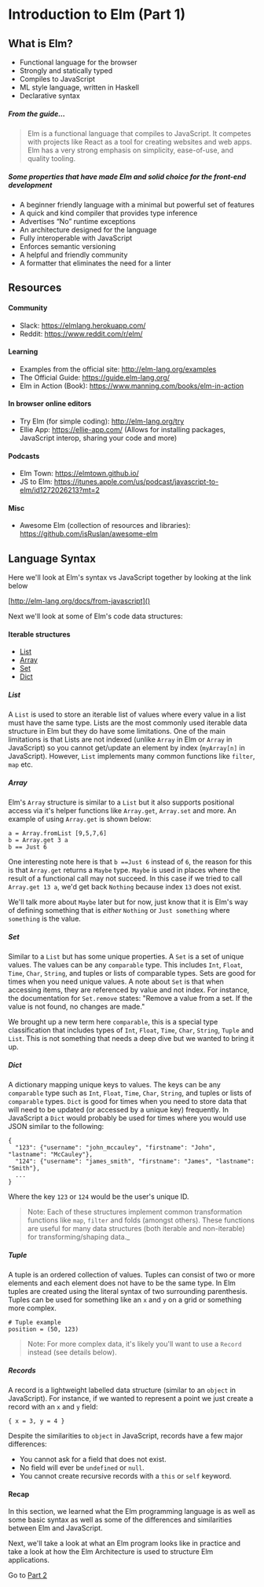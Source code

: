 # Introduction to Elm (Part 1)

## What is Elm?

- Functional language for the browser
- Strongly and statically typed
- Compiles to JavaScript
- ML style language, written in Haskell
- Declarative syntax

##### From the guide...
> Elm is a functional language that compiles to JavaScript. It competes with projects like React as a tool for creating websites and web apps. Elm has a very strong emphasis on simplicity, ease-of-use, and quality tooling.

##### Some properties that have made Elm and solid choice for the front-end development  
- A beginner friendly language with a minimal but powerful set of features
- A quick and kind compiler that provides type inference
- Advertises “No” runtime exceptions
- An architecture designed for the language
- Fully interoperable with JavaScript
- Enforces semantic versioning
- A helpful and friendly community
- A formatter that eliminates the need for a linter

## Resources

#### Community
- Slack: https://elmlang.herokuapp.com/ 
- Reddit: https://www.reddit.com/r/elm/

#### Learning
- Examples from the official site: http://elm-lang.org/examples 
- The Official Guide: https://guide.elm-lang.org/ 
- Elm in Action (Book): https://www.manning.com/books/elm-in-action

#### In browser online editors
- Try Elm (for simple coding): http://elm-lang.org/try
- Ellie App: https://ellie-app.com/ (Allows for installing packages, JavaScript interop, sharing your code and more)
 
#### Podcasts
- Elm Town: https://elmtown.github.io/ 
- JS to Elm: https://itunes.apple.com/us/podcast/javascript-to-elm/id1272026213?mt=2

#### Misc
- Awesome Elm (collection of resources and libraries): https://github.com/isRuslan/awesome-elm


## Language Syntax

Here we'll look at Elm's syntax vs JavaScript together by looking at the link below

[http://elm-lang.org/docs/from-javascript]()

Next we'll look at some of Elm's code data structures:


#### Iterable structures
- [List](http://package.elm-lang.org/packages/elm-lang/core/latest/List)
- [Array](http://package.elm-lang.org/packages/elm-lang/core/latest/Array)
- [Set](http://package.elm-lang.org/packages/elm-lang/core/latest/Set)
- [Dict](http://package.elm-lang.org/packages/elm-lang/core/latest/Dict)

##### List
A `List` is used to store an iterable list of values where every value in a list must have the same type. Lists are
the most commonly used iterable data structure in Elm but they do have some limitations. One of the main limitations is
that Lists are not indexed (unlike `Array` in Elm or `Array` in JavaScript) so you cannot get/update an element 
by index (`myArray[n]` in JavaScript). However, `List` implements many common functions like `filter`, `map` etc. 

##### Array
Elm's `Array` structure is similar to a `List` but it also supports positional access via it's helper functions like
`Array.get`, `Array.set` and more. An example of using `Array.get` is shown below:

```
a = Array.fromList [9,5,7,6]
b = Array.get 3 a
b == Just 6
```

One interesting note here is that `b ==Just 6` instead of `6`, the reason for this is that `Array.get` returns a `Maybe`
type. `Maybe` is used in places where the result of a functional call may not succeed. In this case if we tried to call
`Array.get 13 a`, we'd get back `Nothing` because index `13` does not exist. 

We'll talk more about `Maybe` later but for now, just know that it is Elm's way of defining something that is _either_ 
`Nothing` or `Just something` where `something` is the value.

##### Set
Similar to a `List` but has some unique properties. A `Set` is a set of unique values. The values can be any `comparable`
type. This includes `Int`, `Float`, `Time`, `Char`, `String`, and tuples or lists of comparable types. Sets are good for times
when you need unique values. A note about `Set` is that when accessing items, they are referenced by value and not index.
For instance, the documentation for `Set.remove` states: "Remove a value from a set. If the value is not found, no changes are made."

We brought up a new term here `comparable`, this is a special type classification that includes types of `Int`, `Float`, 
`Time`, `Char`, `String`, `Tuple` and `List`. This is not something that needs a deep dive but we wanted to bring it up.


##### Dict
A dictionary mapping unique keys to values. The keys can be any `comparable` type such as `Int`, `Float`, `Time`, `Char`,
`String`, and tuples or lists of `comparable` types. `Dict` is good for times when you need to store data that will need
to be updated (or accessed by a unique key) frequently. In JavaScript a `Dict` would probably be used for times where you
would use JSON similar to the following:
 
```
{
  "123": {"username": "john_mccauley", "firstname": "John", "lastname": "McCauley"},
  "124": {"username": "james_smith", "firstname": "James", "lastname": "Smith"},
  ...
}
```

Where the key `123` or `124` would be the user's unique ID. 

>Note: Each of these structures implement common transformation functions like `map`, `filter` and folds (amongst others). 
>These functions are useful for many data structures (both iterable and non-iterable) for transforming/shaping data._

##### Tuple

A tuple is an ordered collection of values. Tuples can consist of two or more elements and each element does not
have to be the same type. In Elm tuples are created using the literal syntax of two surrounding parenthesis. Tuples
can be used for something like an `x` and `y` on a grid or something more complex. 

```
# Tuple example
position = (50, 123)
```

>Note: For more complex data, it's likely you'll want to use a `Record` instead (see details below). 

##### Records

A record is a lightweight labelled data structure (similar to an `object` in JavaScript).
For instance, if we wanted to represent a point we just create a record with an `x` and `y` field:

`{ x = 3, y = 4 }`

Despite the similarities to `object` in JavaScript, records have a few major differences:

- You cannot ask for a field that does not exist.
- No field will ever be `undefined` or `null`.
- You cannot create recursive records with a `this` or `self` keyword.

#### Recap

In this section, we learned what the Elm programming language is as well as some basic syntax as well
as some of the differences and similarities between Elm and JavaScript.

Next, we'll take a look at what an Elm program looks like in practice and take a look at how
the Elm Architecture is used to structure Elm applications.

Go to [Part 2](../part2/README.md)